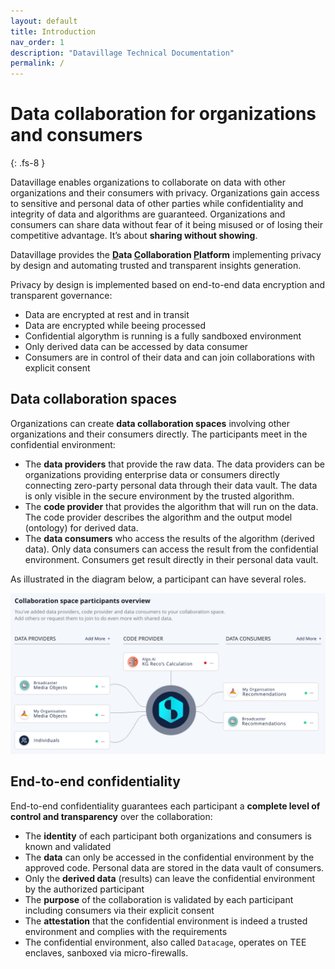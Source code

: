 ```yaml
---
layout: default
title: Introduction
nav_order: 1
description: "Datavillage Technical Documentation"
permalink: /
---
```


# Data collaboration for organizations and consumers
{: .fs-8 }

Datavillage enables organizations to collaborate on data with other organizations and their consumers with privacy. Organizations gain access to sensitive and personal data of other parties while confidentiality and integrity of data and algorithms are guaranteed.
Organizations and consumers can share data without fear of it being misused or of losing their competitive advantage. It’s about <b>sharing without showing</b>.

Datavillage provides the <b><u>D</u>ata <u>C</u>ollaboration <u>P</u>latform</b> implementing privacy by design and automating trusted and transparent insights generation.

Privacy by design is implemented based on end-to-end data encryption and transparent governance:
- Data are encrypted at rest and in transit
- Data are encrypted while beeing processed
- Confidential algorythm is running is a fully sandboxed environment
- Only derived data can be accessed by data consumer
- Consumers are in control of their data and can join collaborations with explicit consent


## Data collaboration spaces
Organizations can create <b>data collaboration spaces</b> involving other organizations and their consumers directly. The participants meet in the confidential environment:
- The <b>data providers</b> that provide the raw data. The data providers can be organizations providing enterprise data or consumers directly connecting zero-party personal data through their data vault. The data is only visible in the secure environment by the trusted algorithm.
- The <b>code provider</b> that provides the algorithm that will run on the data. The code provider describes the algorithm and the output model (ontology) for derived data.
- The <b>data consumers</b> who access the results of the algorithm (derived data). Only data consumers can access the result from the confidential environment. Consumers get result directly in their personal data vault.

As illustrated in the diagram below, a participant can have several roles.

![](assets/images/collaboration-space.png)

## End-to-end confidentiality
End-to-end confidentiality guarantees each participant a <b>complete level of control and transparency</b> over the collaboration:
- The <b>identity</b> of each participant both organizations and consumers is known and validated
- The <b>data</b> can only be accessed in the confidential environment by the approved code. Personal data are stored in the data vault of consumers.
- Only the <b>derived data</b> (results) can leave the confidential environment by the authorized participant
- The <b>purpose</b> of the collaboration is validated by each participant including consumers via their explicit consent
- The <b>attestation</b> that the confidential environment is indeed a trusted environment and complies with the requirements
- The confidential environment, also called `Datacage`, operates on TEE enclaves, sanboxed via micro-firewalls.